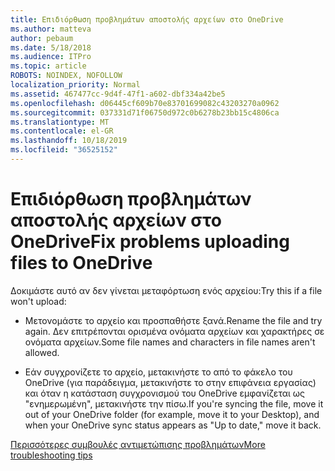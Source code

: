 ```yaml
---
title: Επιδιόρθωση προβλημάτων αποστολής αρχείων στο OneDrive
ms.author: matteva
author: pebaum
ms.date: 5/18/2018
ms.audience: ITPro
ms.topic: article
ROBOTS: NOINDEX, NOFOLLOW
localization_priority: Normal
ms.assetid: 467477cc-9d4f-47f1-a602-dbf334a42be5
ms.openlocfilehash: d06445cf609b70e83701699082c43203270a0962
ms.sourcegitcommit: 037331d71f06750d972c0b6278b23bb15c4806ca
ms.translationtype: MT
ms.contentlocale: el-GR
ms.lasthandoff: 10/18/2019
ms.locfileid: "36525152"
---
```

# <a name="fix-problems-uploading-files-to-onedrive"></a><span data-ttu-id="23439-102">Επιδιόρθωση προβλημάτων αποστολής αρχείων στο OneDrive</span><span class="sxs-lookup"><span data-stu-id="23439-102">Fix problems uploading files to OneDrive</span></span>

<span data-ttu-id="23439-103">Δοκιμάστε αυτό αν δεν γίνεται μεταφόρτωση ενός αρχείου:</span><span class="sxs-lookup"><span data-stu-id="23439-103">Try this if a file won't upload:</span></span>
  
- <span data-ttu-id="23439-104">Μετονομάστε το αρχείο και προσπαθήστε ξανά.</span><span class="sxs-lookup"><span data-stu-id="23439-104">Rename the file and try again.</span></span> <span data-ttu-id="23439-105">Δεν επιτρέπονται ορισμένα ονόματα αρχείων και χαρακτήρες σε ονόματα αρχείων.</span><span class="sxs-lookup"><span data-stu-id="23439-105">Some file names and characters in file names aren't allowed.</span></span> 
    
- <span data-ttu-id="23439-106">Εάν συγχρονίζετε το αρχείο, μετακινήστε το από το φάκελο του OneDrive (για παράδειγμα, μετακινήστε το στην επιφάνεια εργασίας) και όταν η κατάσταση συγχρονισμού του OneDrive εμφανίζεται ως "ενημερωμένη", μετακινήστε την πίσω.</span><span class="sxs-lookup"><span data-stu-id="23439-106">If you're syncing the file, move it out of your OneDrive folder (for example, move it to your Desktop), and when your OneDrive sync status appears as "Up to date," move it back.</span></span> 
    
[<span data-ttu-id="23439-107">Περισσότερες συμβουλές αντιμετώπισης προβλημάτων</span><span class="sxs-lookup"><span data-stu-id="23439-107">More troubleshooting tips</span></span>](https://go.microsoft.com/fwlink/?linkid=873155)
  

